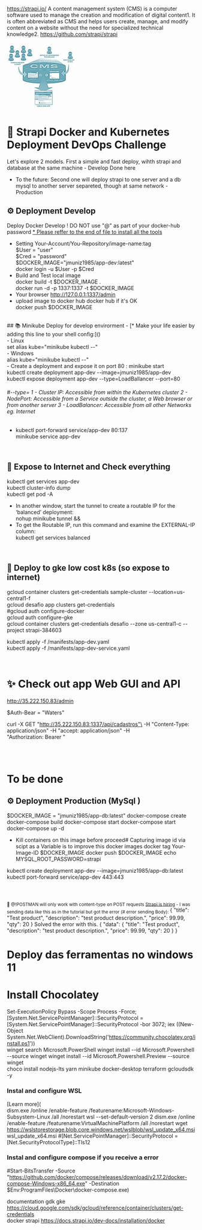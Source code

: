 https://strapi.io/
A content management system (CMS) is a computer software used to manage the creation and modification of digital content1. It is often abbreviated as CMS and helps users create, manage, and modify content on a website without the need for specialized technical knowledge2.
https://github.com/strapi/strapi

![alt text](image.png)

# 🚀 Strapi Docker and Kubernetes Deployment DevOps Challenge
  Let's explore 2 models. First a simple and fast deploy, wihth strapi and database at the same machine - Develop Done here 
   - To the future:
  Second one will deploy strapi to one server and a db mysql to another server separeted, though at same network - Production   
  
## ⚙️ Deployment Develop
Deploy Docker Develop ! DO NOT use "@" as part of your docker-hub password
[* Please reffer to the end of file to install all the tools]()
- Setting Your-Account/You-Repository/image-name:tag <br>
$User = "user" <br>
$Cred = "password" <br>
$DOCKER_IMAGE="jmuniz1985/app-dev:latest" <br>
docker login -u $User -p $Cred <br>
- Build and Test local image <br>
docker build -t $DOCKER_IMAGE . <br>
docker run -d -p 1337:1337 -t $DOCKER_IMAGE <br>
 -  Your browser http://127.0.0.1:1337/admin <br>
- upload image to docker hub docker hub if it's OK <br>
docker push $DOCKER_IMAGE <br>
 <br>
## 📚 Minikube Deploy for develop envirorment - 
[* Make your life easier by adding this line to your shell config:]() <br>
 - Linux <br>
set alias kube="minikube kubectl --" <br>
 - Windows <br>
alias kube="minikube kubectl --" <br>
 - Create a  deployment and expose it on port 80 :
minikube start <br>
kubectl create deployment app-dev --image=jmuniz1985/app-dev <br>
kubectl expose deployment app-dev --type=LoadBallancer --port=80 <br>

###### #--type= 1 - Cluster IP: Accessible from within the Kubernetes cluster 2 - NodePort: Accessible from a Service outside the cluster, a Web browser or from another server 3 - LoadBalancer: Accessible from all other Networks eg. Internet 
 - kubectl port-forward service/app-dev 80:137 <br>
minikube service app-dev <br>
<br>

## 🤫 Expose to Internet and Check everything
kubectl get services app-dev <br>
kubectl cluster-info dump <br>
kubectl get pod -A <br>
 - In another window, start the tunnel to create a routable IP for the ‘balanced’ deployment: <br>
nohup minikube tunnel &&
 - To get the Routable IP, run this command and examine the EXTERNAL-IP column: <br>
kubectl get services balanced <br>

 <br>

## 🚀 Deploy to gke low cost k8s (so expose to internet)

gcloud container clusters get-credentials sample-cluster --location=us-central1-f  <br>
gcloud desafio app clusters get-credentials <br>
#gcloud auth configure-docker <br>
gcloud auth configure-gke <br>
gcloud container clusters get-credentials desafio --zone us-central1-c --project strapi-384603 <br>

kubectl apply -f /manifests/app-dev.yaml <br>
kubectl apply -f /manifests/app-dev-service.yaml <br>

<br>

# ✨ Check out app Web GUI and API

http://35.222.150.83/admin

$Auth-Bear =  "Waters"

curl -X GET "http://35.222.150.83:1337/api/cadastros"\
 -H "Content-Type: application/json" -H "accept: application/json" -H \
 "Authorization: Bearer "


<br><br>
# To be done
## ⚙️ Deployment Production (MySql )
$DOCKER_IMAGE = "jmuniz1985/app-db:latest"
docker-compose create
docker-compose build
docker-compose start
docker-compose start
docker-compose up -d
 - Kill  containers on this image before proceed# Capturing image id via scipt as a Variable is to improve this
docker images
docker tag Your-Image-ID $DOCKER_IMAGE
docker push $DOCKER_IMAGE
echo MYSQL_ROOT_PASSWORD=strapi

kubectl create deployment app-dev --image=jmuniz1985/app-db:latest <br>
kubectl port-forward service/app-dev 443:443 <br>
 <br>
 <br><br>
<sub>
🤫 @!POSTMAN will only work with content-type on POST requests [Strapi is hiring](https://forum.strapi.io/t/post-url-is-not-working/18749/5) - I was sending data like this as in the tutorial but got the error (# error sending Body):  </sub>
{
    "title": "Test product",
    "description": "test product description.",
    "price": 99.99,
    "qty": 20
}
Solved the error with this.
 {
     "data": {
    "title": "Test product",
    "description": "test product description.",
    "price": 99.99,
    "qty": 20
    }
}

# Deploy das ferramentas no windows 11
# Install Chocolatey 
Set-ExecutionPolicy Bypass -Scope Process -Force; [System.Net.ServicePointManager]::SecurityProtocol = [System.Net.ServicePointManager]::SecurityProtocol -bor 3072; iex ((New-Object System.Net.WebClient).DownloadString('https://community.chocolatey.org/install.ps1'))                                        
winget search Microsoft.PowerShell winget install --id Microsoft.Powershell --source winget winget install --id Microsoft.Powershell.Preview --source winget    
choco install nodejs-lts yarn minikube docker-desktop terraform gcloudsdk  -y

### Instal and configure WSL 
[Learn more](<br> 
dism.exe /online /enable-feature /featurename:Microsoft-Windows-Subsystem-Linux /all /norestart
wsl --set-default-version 2
dism.exe /online /enable-feature /featurename:VirtualMachinePlatform /all /norestart
wget https://wslstorestorage.blob.core.windows.net/wslblob/wsl_update_x64.msi
wsl_update_x64.msi
#[Net.ServicePointManager]::SecurityProtocol = [Net.SecurityProtocolType]::Tls12
### Instal and configure compose if you receive a error
#Start-BitsTransfer -Source "https://github.com/docker/compose/releases/download/v2.17.2/docker-compose-Windows-x86_64.exe" -Destination $Env:ProgramFiles\Docker\docker-compose.exe)


documentation
gdk gke
https://cloud.google.com/sdk/gcloud/reference/container/clusters/get-credentials    
docker strapi
https://docs.strapi.io/dev-docs/installation/docker


